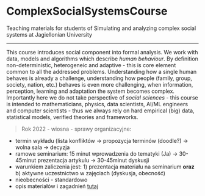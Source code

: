 # ComplexSocialSystemsCourse
Teaching materials for students of Simulating and analyzing complex social systems at Jagiellonian University

---

This course introduces social component into formal analysis. We work with data, models and algorithms which describe _human behaviour_. By definition non-deterministic, heterogeneic and adaptive - this is core element common to all the addressed problems. Understanding how a single human behaves is already a challenge, understanding how people (family, group, society, nation, etc.) behaves is even more challenging, when information, perception, learning and adaptation the system becomes complex. Importantly here we do not take perspective of _social sciences_ - this course is intended to mathematicians, physics, data scientists, AI/ML engineers and computer scientists - thus we always rely on hard empirical (big) data, statistical models, verified theories and frameworks.


> Rok 2022 - wiosna - sprawy organizacyjne:

* termin wykładu (lista konfliktów -> propozycja terminów (doodle?) -> wolna sala -> decyzja
* ramowe seminarium: 15 minut wprowadzenia do tematyki (Ja) -> 30-45minut prezentacja artykulu -> 30-45minut dyskusji
* warunkiem zaliczenia jest: 1) prezentacja materiału na seminarium __oraz__ b) aktywne uczestnictwo w zajęciach (dyskusja, obecność)
* nieobecności - standardowo
* opis materiałów i zagadnień [tutaj](https://github.com/RafalKucharskiPK/ComplexSocialSystemsCourse/blob/main/Course.ipynb)
